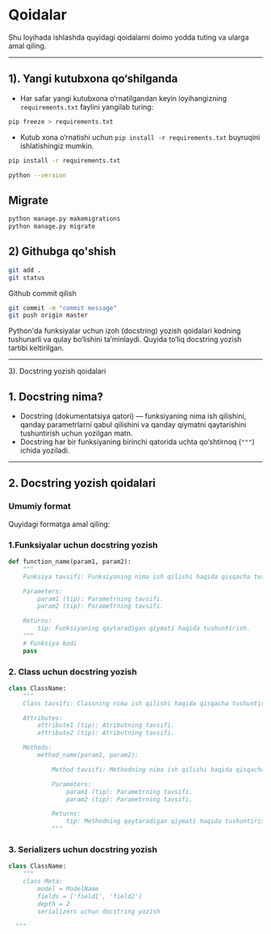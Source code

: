 # Qoidalar

Shu loyihada ishlashda quyidagi qoidalarni doimo yodda tuting va ularga amal qiling.

---

## 1). Yangi kutubxona qo‘shilganda

- Har safar yangi kutubxona o‘rnatilgandan keyin loyihangizning `requirements.txt` faylini yangilab turing:

```bash
pip freeze > requirements.txt
```

- Kutub xona o‘rnatishi uchun `pip install -r requirements.txt` buyruqini ishlatishingiz mumkin.

```bash
pip install -r requirements.txt
 ```
```bash
python --version
```

## Migrate

```bash
python manage.py makemigrations
python manage.py migrate
```
## 2) Githubga qo'shish 
```bash
git add .
git status
```
Github commit qilish
```bash
git commit -m "commit message"
git push origin master
```
Python'da funksiyalar uchun izoh (docstring) yozish qoidalari kodning tushunarli va qulay bo‘lishini taʼminlaydi. Quyida
to‘liq docstring yozish tartibi keltirilgan.

---
3). Docstring yozish qoidalari

## 1. Docstring nima?

- Docstring (dokumentatsiya qatori) — funksiyaning nima ish qilishini, qanday parametrlarni qabul qilishini va qanday
  qiymatni qaytarishini tushuntirish uchun yozilgan matn.
- Docstring har bir funksiyaning birinchi qatorida uchta qo‘shtirnoq (`"""`) ichida yoziladi.

---

## 2. Docstring yozish qoidalari

### Umumiy format

Quyidagi formatga amal qiling:

### 1.Funksiyalar uchun docstring yozish

```python
def function_name(param1, param2):
    """
    Funksiya tavsifi: Funksiyaning nima ish qilishi haqida qisqacha tushuntirish.

    Parameters:
        param1 (tip): Parametrning tavsifi.
        param2 (tip): Parametrning tavsifi.

    Returns:
        tip: Funksiyaning qaytaradigan qiymati haqida tushuntirish.
    """
    # Funksiya kodi
    pass
```

### 2. Class uchun docstring yozish

```python
class ClassName:
    """
    Class tavsifi: Classning nima ish qilishi haqida qisqacha tushuntirish.

    Attributes:
        attribute1 (tip): Atributning tavsifi.
        attribute2 (tip): Atributning tavsifi.

    Methods:
        method_name(param1, param2):

            Method tavsifi: Methodning nima ish qilishi haqida qisqacha tushuntirish.

            Parameters:
                param1 (tip): Parametrning tavsifi.
                param2 (tip): Parametrning tavsifi.

            Returns:
                tip: Methodning qaytaradigan qiymati haqida tushuntirish.
            """
```

### 3. Serializers uchun docstring yozish

```python
class ClassName:
    """
    class Meta:
        model = ModelName
        fields = ['field1', 'field2']
        depth = 2
        serializers uchun docstring yozish
        
  """

```